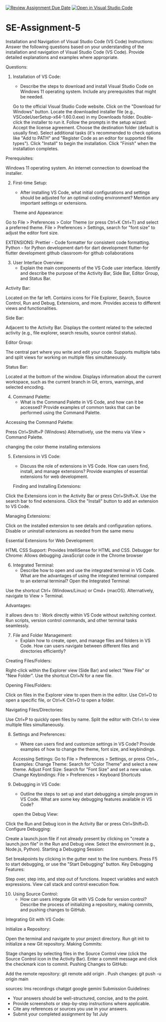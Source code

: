 [![Review Assignment Due Date](https://classroom.github.com/assets/deadline-readme-button-22041afd0340ce965d47ae6ef1cefeee28c7c493a6346c4f15d667ab976d596c.svg)](https://classroom.github.com/a/XoLGRbHq)
[![Open in Visual Studio Code](https://classroom.github.com/assets/open-in-vscode-2e0aaae1b6195c2367325f4f02e2d04e9abb55f0b24a779b69b11b9e10269abc.svg)](https://classroom.github.com/online_ide?assignment_repo_id=15322706&assignment_repo_type=AssignmentRepo)
# SE-Assignment-5
Installation and Navigation of Visual Studio Code (VS Code)
 Instructions:
Answer the following questions based on your understanding of the installation and navigation of Visual Studio Code (VS Code). Provide detailed explanations and examples where appropriate.

 Questions:

1. Installation of VS Code:
   - Describe the steps to download and install Visual Studio Code on Windows 11 operating system. Include any prerequisites that might be needed.

   Go to the official Visual Studio Code website.
   Click on the "Download for Windows" button.
   Locate the downloaded installer file (e.g., VSCodeUserSetup-x64-1.60.0.exe) in my Downloads folder.
Double-click the installer to run it.
Follow the prompts in the setup wizard:
Accept the license agreement.
Choose the destination folder (default is usually fine).
Select additional tasks (it's recommended to check options like "Add to PATH" and "Register Code as an editor for supported file types").
Click "Install" to begin the installation.
Click "Finish" when the installation completes.

Prerequisites:

Windows 11 operating system.
An internet connection to download the installer.



2. First-time Setup:
   - After installing VS Code, what initial configurations and settings should be adjusted for an optimal coding environment? Mention any important settings or extensions.

   Theme and Appearance:

Go to File > Preferences > Color Theme (or press Ctrl+K Ctrl+T) and select a preferred theme.
File > Preferences > Settings, search for "font size" to adjust the editor font size.

EXTENSIONS:
Prettier - Code formatter for consistent code formatting.
Python - for Python development
dart-for dart development
flutter-for flutter development
github classroom-for github collaborations

3. User Interface Overview:
   - Explain the main components of the VS Code user interface. Identify and describe the purpose of the Activity Bar, Side Bar, Editor Group, and Status Bar.

Activity Bar:

Located on the far left.
Contains icons for File Explorer, Search, Source Control, Run and Debug, Extensions, and more.
Provides access to different views and functionalities.

Side Bar:

Adjacent to the Activity Bar.
Displays the content related to the selected activity (e.g., file explorer, search results, source control status).

Editor Group:

The central part where you write and edit your code.
Supports multiple tabs and split views for working on multiple files simultaneously.

Status Bar:

Located at the bottom of the window.
Displays information about the current workspace, such as the current branch in Git, errors, warnings, and selected encoding.

4. Command Palette:
   - What is the Command Palette in VS Code, and how can it be accessed? Provide examples of common tasks that can be performed using the Command Palette.

Accessing the Command Palette:

Press Ctrl+Shift+P (Windows) 
Alternatively, use the menu via View > Command Palette.

changing the color theme 
 installing extensions


5. Extensions in VS Code:
   - Discuss the role of extensions in VS Code. How can users find, install, and manage extensions? Provide examples of essential extensions for web development.

   Finding and Installing Extensions:

Click the Extensions icon in the Activity Bar or press Ctrl+Shift+X.
Use the search bar to find extensions.
Click the "Install" button to add an extension to VS Code.

Managing Extensions:

Click on the installed extension to see details and configuration options.
Disable or uninstall extensions as needed from the same menu

Essential Extensions for Web Development:

HTML CSS Support: Provides IntelliSense for HTML and CSS.
Debugger for Chrome: Allows debugging JavaScript code in the Chrome browser

6. Integrated Terminal:
   - Describe how to open and use the integrated terminal in VS Code. What are the advantages of using the integrated terminal compared to an external terminal?
   Open the Integrated Terminal:

Use the shortcut Ctrl+ (Windows/Linux) or Cmd+ (macOS).
Alternatively, navigate to View > Terminal.

Advantages:

it allows devs to :
Work directly within VS Code without switching context.
Run scripts, version control commands, and other terminal tasks seamlessly.

7. File and Folder Management:
   - Explain how to create, open, and manage files and folders in VS Code. How can users navigate between different files and directories efficiently?

Creating Files/Folders:

Right-click within the Explorer view (Side Bar) and select "New File" or "New Folder".
Use the shortcut Ctrl+N for a new file.

Opening Files/Folders:

Click on files in the Explorer view to open them in the editor.
Use Ctrl+O to open a specific file, or Ctrl+K Ctrl+O to open a folder.


Navigating Files/Directories:

Use Ctrl+P to quickly open files by name.
Split the editor with Ctrl+\ to view multiple files simultaneously.

8. Settings and Preferences:
   - Where can users find and customize settings in VS Code? Provide examples of how to change the theme, font size, and keybindings.

   Accessing Settings:
Go to File > Preferences > Settings, or press Ctrl+,.
Examples:
Change Theme: Search for "Color Theme" and select a new theme.
Adjust Font Size: Search for "Font Size" and set a new value.
Change Keybindings: File > Preferences > Keyboard Shortcuts

9. Debugging in VS Code:
   - Outline the steps to set up and start debugging a simple program in VS Code. What are some key debugging features available in VS Code?

   open the Debug View:

Click the Run and Debug icon in the Activity Bar or press Ctrl+Shift+D.
Configure Debugging:

Create a launch.json file if not already present by clicking on "create a launch.json file" in the Run and Debug view.
Select the environment (e.g., Node.js, Python).
Starting a Debugging Session:

Set breakpoints by clicking in the gutter next to the line numbers.
Press F5 to start debugging, or use the "Start Debugging" button.
Key Debugging Features:

Step over, step into, and step out of functions.
Inspect variables and watch expressions.
View call stack and control execution flow.

10. Using Source Control:
    - How can users integrate Git with VS Code for version control? Describe the process of initializing a repository, making commits, and pushing changes to GitHub.

Integrating Git with VS Code:

Initialize a Repository:

Open the terminal and navigate to your project directory.
Run git init to initialize a new Git repository.
Making Commits:

Stage changes by selecting files in the Source Control view (click the Source Control icon in the Activity Bar).
Enter a commit message and click the checkmark icon to commit.
Pushing Changes to GitHub:

Add the remote repository: git remote add origin <repository-URL>.
Push changes: git push -u origin main

 sources:
 lms recordings
 chatgpt
 google
 gemini
 Submission Guidelines:
- Your answers should be well-structured, concise, and to the point.
- Provide screenshots or step-by-step instructions where applicable.
- Cite any references or sources you use in your answers.
- Submit your completed assignment by 1st July 

